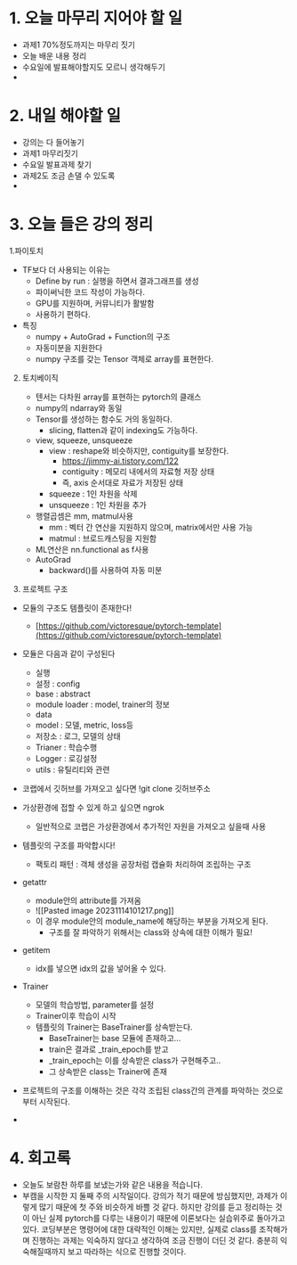 
# 1. 오늘 마무리 지어야 할 일
- 과제1 70%정도까지는 마무리 짓기
- 오늘 배운 내용 정리
- 수요일에 발표해야할지도 모르니 생각해두기
- 


# 2. 내일 해야할 일
- 강의는 다 들어놓기
- 과제1 마무리짓기
- 수요일 발표과제 찾기
- 과제2도 조금 손댈 수 있도록
- 

# 3. 오늘 들은 강의 정리

1.파이토치
- TF보다 더 사용되는 이유는 
	- Define by run : 실행을 하면서 결과그래프를 생성
	- 파이써닉한 코드 작성이 가능하다.
	- GPU를 지원하며, 커뮤니티가 활발함
	- 사용하기 편하다.
- 특징
	- numpy + AutoGrad + Function의 구조
	- 자동미분을 지원한다
	- numpy 구조를 갖는 Tensor  객체로 array를 표현한다.
2. 토치베이직
	- 텐서는 다차원 array를 표현하는 pytorch의 클래스
	- numpy의 ndarray와 동일
	- Tensor를 생성하는 함수도 거의 동일하다.
		- slicing, flatten과 같이 indexing도 가능하다.
	- view, squeeze, unsqueeze
		- view : reshape와 비슷하지만, contiguity를 보장한다.
			- https://jimmy-ai.tistory.com/122
			- contiguity : 메모리 내에서의 자료형 저장 상태
			- 즉, axis 순서대로 자료가 저장된 상태
		- squeeze : 1인 차원을 삭제
		- unsqueeze : 1인 차원을 추가
	- 행렬곱셈은 mm, matmul사용
		- mm : 벡터 간 연산을 지원하지 않으며, matrix에서만 사용 가능
		- matmul : 브로드캐스팅을 지원함
	- ML연산은 nn.functional as f사용
	- AutoGrad
		- backward()를 사용하여 자동 미분

3. 프로젝트 구조
- 모듈의 구조도 템플릿이 존재한다!
	- [https://github.com/victoresque/pytorch-template](https://github.com/victoresque/pytorch-template)
- 모듈은 다음과 같이 구성된다
	- 실행
	- 설정 : config
	- base : abstract
	- module loader : model, trainer의 정보
	- data
	- model : 모델, metric, loss등
	- 저장소 : 로그, 모델의 상태
	- Trianer : 학습수행
	- Logger : 로깅설정
	- utils : 유틸리티와 관련
- 코랩에서 깃허브를 가져오고 싶다면 !git clone 깃허브주소
- 가상환경에 접할 수 있게 하고 싶으면 ngrok
	- 일반적으로 코랩은 가상환경에서 추가적인 자원을 가져오고 싶을때 사용
- 템플릿의 구조를 파악합시다!
	- 팩토리 패턴 : 객체 생성을 공장처럼 캡슐화 처리하여 조립하는 구조
- getattr
	- module안의 attribute를 가져옴
	- ![[Pasted image 20231114101217.png]]
	- 이 경우 module안의 module_name에 해당하는 부분을 가져오게 된다.
		- 구조를 잘 파악하기 위해서는 class와 상속에 대한 이해가 필요!

- getitem
	- idx를 넣으면 idx의 값을 넣어올 수 있다.

- Trainer
	- 모델의 학습방법, parameter를 설정
	- Trainer이후 학습이 시작
	- 템플릿의 Trainer는 BaseTrainer를 상속받는다.
		- BaseTrainer는 base 모듈에 존재하고...
		- train은 결과로 _train_epoch를 받고
		- _train_epoch는 이를 상속받은 class가 구현해주고..
		- 그 상속받은 class는 Trainer에 존재

- 프로젝트의 구조를 이해하는 것은 각각 조립된 class간의 관계를 파악하는 것으로부터 시작된다.
- 

 


# 4. 회고록
- 오늘도 보람찬 하루를 보냈는가와 같은 내용을 적습니다. 
- 부캠을 시작한 지 둘째 주의 시작일이다. 강의가 적기 때문에 방심했지만, 과제가 이렇게 많기 때문에 첫 주와 비슷하게 바쁠 것 같다. 하지만 강의를 듣고 정리하는 것이 아닌 실제 pytorch를 다루는 내용이기 때문에 이론보다는 실습위주로 돌아가고 있다. 코딩부분은 명령어에 대한 대략적인 이해는 있지만, 실제로 class를 조작해가며 진행하는 과제는 익숙하지 않다고 생각하여 조금 진행이 더딘 것 같다. 충분히 익숙해질때까지 보고 따라하는 식으로 진행할 것이다.